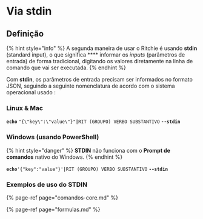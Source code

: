 # Via stdin

## Definição 

{% hint style="info" %}
A segunda maneira de usar o Ritchie é usando **stdin** \(standard input\), o que significa **** informar os _inputs_ \(parâmetros de entrada\) de forma tradicional, digitando os valores diretamente na linha de comando que vai ser executada.
{% endhint %}

Com **stdin**, os parâmetros de entrada precisam ser informados no formato JSON, seguindo a seguinte nomenclatura de acordo com o sistema operacional usado :

### Linux & Mac

**`echo`** `"{\"key\":\"value\"}"`**`|`**`RIT (GROUPO) VERBO SUBSTANTIVO` **`--stdin`**

###  Windows \(usando **PowerShell**\)

{% hint style="danger" %}
**STDIN** não funciona com o **Prompt de comandos** nativo do Windows.
{% endhint %}

**`echo`**`'{"key":"value"}'`**`|`**`RIT (GROUPO) VERBO SUBSTANTIVO` **`--stdin`**



### Exemplos de uso do STDIN

{% page-ref page="comandos-core.md" %}

{% page-ref page="formulas.md" %}




